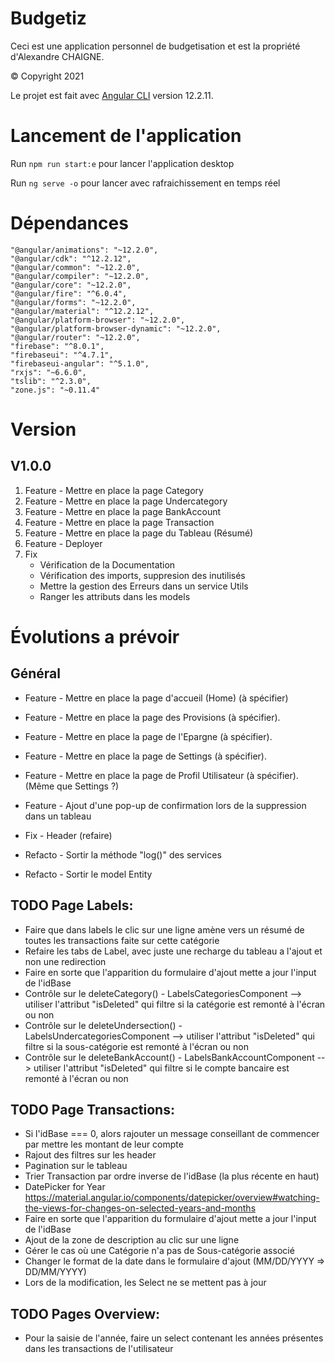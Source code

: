# Budgetiz

Ceci est une application personnel de budgetisation et est la propriété d'Alexandre CHAIGNE.

© Copyright 2021

Le projet est fait avec [Angular CLI](https://github.com/angular/angular-cli) version 12.2.11.

# Lancement de l'application

Run `npm run start:e` pour lancer l'application desktop

Run `ng serve -o` pour lancer avec rafraichissement en temps réel

# Dépendances
    "@angular/animations": "~12.2.0",
    "@angular/cdk": "^12.2.12",
    "@angular/common": "~12.2.0",
    "@angular/compiler": "~12.2.0",
    "@angular/core": "~12.2.0",
    "@angular/fire": "^6.0.4",
    "@angular/forms": "~12.2.0",
    "@angular/material": "^12.2.12",
    "@angular/platform-browser": "~12.2.0",
    "@angular/platform-browser-dynamic": "~12.2.0",
    "@angular/router": "~12.2.0",
    "firebase": "^8.0.1",
    "firebaseui": "^4.7.1",
    "firebaseui-angular": "^5.1.0",
    "rxjs": "~6.6.0",
    "tslib": "^2.3.0",
    "zone.js": "~0.11.4"

# Version

## V1.0.0

1. Feature - Mettre en place la page Category
2. Feature - Mettre en place la page Undercategory
3. Feature - Mettre en place la page BankAccount
4. Feature - Mettre en place la page Transaction
5. Feature - Mettre en place la page du Tableau (Résumé)
6. Feature - Deployer
7. Fix 
    - Vérification de la Documentation
    - Vérification des imports, suppresion des inutilisés
    - Mettre la gestion des Erreurs dans un service Utils
    - Ranger les attributs dans les models

# Évolutions a prévoir

## Général 
- Feature - Mettre en place la page d'accueil (Home) (à spécifier)
- Feature - Mettre en place la page des Provisions (à spécifier).
- Feature - Mettre en place la page de l'Epargne (à spécifier).
- Feature - Mettre en place la page de Settings (à spécifier).
- Feature - Mettre en place la page de Profil Utilisateur (à spécifier). (Même que Settings ?)
- Feature - Ajout d'une pop-up de confirmation lors de la suppression dans un tableau


- Fix - Header (refaire)


- Refacto - Sortir la méthode "log()" des services
- Refacto - Sortir le model Entity


## TODO Page Labels:
- Faire que dans labels le clic sur une ligne amène vers un résumé de toutes les transactions faite sur cette catégorie
- Refaire les tabs de Label, avec juste une recharge du tableau a l'ajout et non une redirection
- Faire en sorte que l'apparition du formulaire d'ajout mette a jour l'input de l'idBase
- Contrôle sur le deleteCategory() - LabelsCategoriesComponent --> utiliser l'attribut "isDeleted" qui filtre si la catégorie est remonté à l'écran ou non
- Contrôle sur le deleteUndersection() - LabelsUndercategoriesComponent --> utiliser l'attribut "isDeleted" qui filtre si la sous-catégorie est remonté à l'écran ou non
- Contrôle sur le deleteBankAccount() - LabelsBankAccountComponent --> utiliser l'attribut "isDeleted" qui filtre si le compte bancaire est remonté à l'écran ou non

## TODO Page Transactions:

- Si l'idBase === 0, alors rajouter un message conseillant de commencer par mettre les montant de leur compte
- Rajout des filtres sur les header
- Pagination sur le tableau
- Trier Transaction par ordre inverse de l'idBase (la plus récente en haut)
- DatePicker for Year https://material.angular.io/components/datepicker/overview#watching-the-views-for-changes-on-selected-years-and-months 
- Faire en sorte que l'apparition du formulaire d'ajout mette a jour l'input de l'idBase
- Ajout de la zone de description au clic sur une ligne
- Gérer le cas où une Catégorie n'a pas de Sous-catégorie associé
- Changer le format de la date dans le formulaire d'ajout (MM/DD/YYYY => DD/MM/YYYY)
- Lors de la modification, les Select ne se mettent pas à jour


## TODO Pages Overview:
- Pour la saisie de l'année, faire un select contenant les années présentes dans les transactions de l'utilisateur
